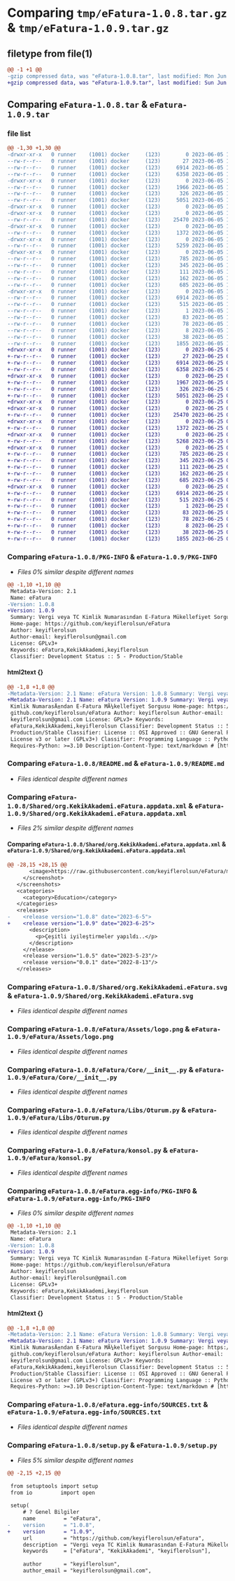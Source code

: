 # Comparing `tmp/eFatura-1.0.8.tar.gz` & `tmp/eFatura-1.0.9.tar.gz`

## filetype from file(1)

```diff
@@ -1 +1 @@
-gzip compressed data, was "eFatura-1.0.8.tar", last modified: Mon Jun  5 13:39:41 2023, max compression
+gzip compressed data, was "eFatura-1.0.9.tar", last modified: Sun Jun 25 09:35:04 2023, max compression
```

## Comparing `eFatura-1.0.8.tar` & `eFatura-1.0.9.tar`

### file list

```diff
@@ -1,30 +1,30 @@
-drwxr-xr-x   0 runner    (1001) docker     (123)        0 2023-06-05 13:39:41.812302 eFatura-1.0.8/
--rw-r--r--   0 runner    (1001) docker     (123)       27 2023-06-05 13:39:13.000000 eFatura-1.0.8/MANIFEST.in
--rw-r--r--   0 runner    (1001) docker     (123)     6914 2023-06-05 13:39:41.812302 eFatura-1.0.8/PKG-INFO
--rw-r--r--   0 runner    (1001) docker     (123)     6358 2023-06-05 13:39:13.000000 eFatura-1.0.8/README.md
-drwxr-xr-x   0 runner    (1001) docker     (123)        0 2023-06-05 13:39:41.812302 eFatura-1.0.8/Shared/
--rw-r--r--   0 runner    (1001) docker     (123)     1966 2023-06-05 13:39:13.000000 eFatura-1.0.8/Shared/org.KekikAkademi.eFatura.appdata.xml
--rw-r--r--   0 runner    (1001) docker     (123)      326 2023-06-05 13:39:13.000000 eFatura-1.0.8/Shared/org.KekikAkademi.eFatura.desktop
--rw-r--r--   0 runner    (1001) docker     (123)     5051 2023-06-05 13:39:13.000000 eFatura-1.0.8/Shared/org.KekikAkademi.eFatura.svg
-drwxr-xr-x   0 runner    (1001) docker     (123)        0 2023-06-05 13:39:41.812302 eFatura-1.0.8/eFatura/
-drwxr-xr-x   0 runner    (1001) docker     (123)        0 2023-06-05 13:39:41.812302 eFatura-1.0.8/eFatura/Assets/
--rw-r--r--   0 runner    (1001) docker     (123)    25470 2023-06-05 13:39:13.000000 eFatura-1.0.8/eFatura/Assets/logo.png
-drwxr-xr-x   0 runner    (1001) docker     (123)        0 2023-06-05 13:39:41.812302 eFatura-1.0.8/eFatura/Core/
--rw-r--r--   0 runner    (1001) docker     (123)     1372 2023-06-05 13:39:13.000000 eFatura-1.0.8/eFatura/Core/__init__.py
-drwxr-xr-x   0 runner    (1001) docker     (123)        0 2023-06-05 13:39:41.812302 eFatura-1.0.8/eFatura/GUI/
--rw-r--r--   0 runner    (1001) docker     (123)     5259 2023-06-05 13:39:13.000000 eFatura-1.0.8/eFatura/GUI/__init__.py
-drwxr-xr-x   0 runner    (1001) docker     (123)        0 2023-06-05 13:39:41.812302 eFatura-1.0.8/eFatura/Libs/
--rw-r--r--   0 runner    (1001) docker     (123)      785 2023-06-05 13:39:13.000000 eFatura-1.0.8/eFatura/Libs/Oturum.py
--rw-r--r--   0 runner    (1001) docker     (123)      345 2023-06-05 13:39:13.000000 eFatura-1.0.8/eFatura/Libs/__init__.py
--rw-r--r--   0 runner    (1001) docker     (123)      111 2023-06-05 13:39:13.000000 eFatura-1.0.8/eFatura/__init__.py
--rw-r--r--   0 runner    (1001) docker     (123)      162 2023-06-05 13:39:13.000000 eFatura-1.0.8/eFatura/arayuz.py
--rw-r--r--   0 runner    (1001) docker     (123)      685 2023-06-05 13:39:13.000000 eFatura-1.0.8/eFatura/konsol.py
-drwxr-xr-x   0 runner    (1001) docker     (123)        0 2023-06-05 13:39:41.812302 eFatura-1.0.8/eFatura.egg-info/
--rw-r--r--   0 runner    (1001) docker     (123)     6914 2023-06-05 13:39:41.000000 eFatura-1.0.8/eFatura.egg-info/PKG-INFO
--rw-r--r--   0 runner    (1001) docker     (123)      515 2023-06-05 13:39:41.000000 eFatura-1.0.8/eFatura.egg-info/SOURCES.txt
--rw-r--r--   0 runner    (1001) docker     (123)        1 2023-06-05 13:39:41.000000 eFatura-1.0.8/eFatura.egg-info/dependency_links.txt
--rw-r--r--   0 runner    (1001) docker     (123)       83 2023-06-05 13:39:41.000000 eFatura-1.0.8/eFatura.egg-info/entry_points.txt
--rw-r--r--   0 runner    (1001) docker     (123)       78 2023-06-05 13:39:41.000000 eFatura-1.0.8/eFatura.egg-info/requires.txt
--rw-r--r--   0 runner    (1001) docker     (123)        8 2023-06-05 13:39:41.000000 eFatura-1.0.8/eFatura.egg-info/top_level.txt
--rw-r--r--   0 runner    (1001) docker     (123)       38 2023-06-05 13:39:41.812302 eFatura-1.0.8/setup.cfg
--rw-r--r--   0 runner    (1001) docker     (123)     1855 2023-06-05 13:39:13.000000 eFatura-1.0.8/setup.py
+drwxr-xr-x   0 runner    (1001) docker     (123)        0 2023-06-25 09:35:04.117894 eFatura-1.0.9/
+-rw-r--r--   0 runner    (1001) docker     (123)       27 2023-06-25 09:34:31.000000 eFatura-1.0.9/MANIFEST.in
+-rw-r--r--   0 runner    (1001) docker     (123)     6914 2023-06-25 09:35:04.117894 eFatura-1.0.9/PKG-INFO
+-rw-r--r--   0 runner    (1001) docker     (123)     6358 2023-06-25 09:34:31.000000 eFatura-1.0.9/README.md
+drwxr-xr-x   0 runner    (1001) docker     (123)        0 2023-06-25 09:35:04.113893 eFatura-1.0.9/Shared/
+-rw-r--r--   0 runner    (1001) docker     (123)     1967 2023-06-25 09:34:31.000000 eFatura-1.0.9/Shared/org.KekikAkademi.eFatura.appdata.xml
+-rw-r--r--   0 runner    (1001) docker     (123)      326 2023-06-25 09:34:31.000000 eFatura-1.0.9/Shared/org.KekikAkademi.eFatura.desktop
+-rw-r--r--   0 runner    (1001) docker     (123)     5051 2023-06-25 09:34:31.000000 eFatura-1.0.9/Shared/org.KekikAkademi.eFatura.svg
+drwxr-xr-x   0 runner    (1001) docker     (123)        0 2023-06-25 09:35:04.113893 eFatura-1.0.9/eFatura/
+drwxr-xr-x   0 runner    (1001) docker     (123)        0 2023-06-25 09:35:04.117894 eFatura-1.0.9/eFatura/Assets/
+-rw-r--r--   0 runner    (1001) docker     (123)    25470 2023-06-25 09:34:31.000000 eFatura-1.0.9/eFatura/Assets/logo.png
+drwxr-xr-x   0 runner    (1001) docker     (123)        0 2023-06-25 09:35:04.117894 eFatura-1.0.9/eFatura/Core/
+-rw-r--r--   0 runner    (1001) docker     (123)     1372 2023-06-25 09:34:31.000000 eFatura-1.0.9/eFatura/Core/__init__.py
+drwxr-xr-x   0 runner    (1001) docker     (123)        0 2023-06-25 09:35:04.117894 eFatura-1.0.9/eFatura/GUI/
+-rw-r--r--   0 runner    (1001) docker     (123)     5268 2023-06-25 09:34:31.000000 eFatura-1.0.9/eFatura/GUI/__init__.py
+drwxr-xr-x   0 runner    (1001) docker     (123)        0 2023-06-25 09:35:04.117894 eFatura-1.0.9/eFatura/Libs/
+-rw-r--r--   0 runner    (1001) docker     (123)      785 2023-06-25 09:34:31.000000 eFatura-1.0.9/eFatura/Libs/Oturum.py
+-rw-r--r--   0 runner    (1001) docker     (123)      345 2023-06-25 09:34:31.000000 eFatura-1.0.9/eFatura/Libs/__init__.py
+-rw-r--r--   0 runner    (1001) docker     (123)      111 2023-06-25 09:34:31.000000 eFatura-1.0.9/eFatura/__init__.py
+-rw-r--r--   0 runner    (1001) docker     (123)      162 2023-06-25 09:34:31.000000 eFatura-1.0.9/eFatura/arayuz.py
+-rw-r--r--   0 runner    (1001) docker     (123)      685 2023-06-25 09:34:31.000000 eFatura-1.0.9/eFatura/konsol.py
+drwxr-xr-x   0 runner    (1001) docker     (123)        0 2023-06-25 09:35:04.117894 eFatura-1.0.9/eFatura.egg-info/
+-rw-r--r--   0 runner    (1001) docker     (123)     6914 2023-06-25 09:35:04.000000 eFatura-1.0.9/eFatura.egg-info/PKG-INFO
+-rw-r--r--   0 runner    (1001) docker     (123)      515 2023-06-25 09:35:04.000000 eFatura-1.0.9/eFatura.egg-info/SOURCES.txt
+-rw-r--r--   0 runner    (1001) docker     (123)        1 2023-06-25 09:35:04.000000 eFatura-1.0.9/eFatura.egg-info/dependency_links.txt
+-rw-r--r--   0 runner    (1001) docker     (123)       83 2023-06-25 09:35:04.000000 eFatura-1.0.9/eFatura.egg-info/entry_points.txt
+-rw-r--r--   0 runner    (1001) docker     (123)       78 2023-06-25 09:35:04.000000 eFatura-1.0.9/eFatura.egg-info/requires.txt
+-rw-r--r--   0 runner    (1001) docker     (123)        8 2023-06-25 09:35:04.000000 eFatura-1.0.9/eFatura.egg-info/top_level.txt
+-rw-r--r--   0 runner    (1001) docker     (123)       38 2023-06-25 09:35:04.121894 eFatura-1.0.9/setup.cfg
+-rw-r--r--   0 runner    (1001) docker     (123)     1855 2023-06-25 09:34:31.000000 eFatura-1.0.9/setup.py
```

### Comparing `eFatura-1.0.8/PKG-INFO` & `eFatura-1.0.9/PKG-INFO`

 * *Files 0% similar despite different names*

```diff
@@ -1,10 +1,10 @@
 Metadata-Version: 2.1
 Name: eFatura
-Version: 1.0.8
+Version: 1.0.9
 Summary: Vergi veya TC Kimlik Numarasından E-Fatura Mükellefiyet Sorgusu
 Home-page: https://github.com/keyiflerolsun/eFatura
 Author: keyiflerolsun
 Author-email: keyiflerolsun@gmail.com
 License: GPLv3+
 Keywords: eFatura,KekikAkademi,keyiflerolsun
 Classifier: Development Status :: 5 - Production/Stable
```

#### html2text {}

```diff
@@ -1,8 +1,8 @@
-Metadata-Version: 2.1 Name: eFatura Version: 1.0.8 Summary: Vergi veya TC
+Metadata-Version: 2.1 Name: eFatura Version: 1.0.9 Summary: Vergi veya TC
 Kimlik NumarasÄ±ndan E-Fatura MÃ¼kellefiyet Sorgusu Home-page: https://
 github.com/keyiflerolsun/eFatura Author: keyiflerolsun Author-email:
 keyiflerolsun@gmail.com License: GPLv3+ Keywords:
 eFatura,KekikAkademi,keyiflerolsun Classifier: Development Status :: 5 -
 Production/Stable Classifier: License :: OSI Approved :: GNU General Public
 License v3 or later (GPLv3+) Classifier: Programming Language :: Python :: 3
 Requires-Python: >=3.10 Description-Content-Type: text/markdown # [https://
```

### Comparing `eFatura-1.0.8/README.md` & `eFatura-1.0.9/README.md`

 * *Files identical despite different names*

### Comparing `eFatura-1.0.8/Shared/org.KekikAkademi.eFatura.appdata.xml` & `eFatura-1.0.9/Shared/org.KekikAkademi.eFatura.appdata.xml`

 * *Files 2% similar despite different names*

#### Comparing `eFatura-1.0.8/Shared/org.KekikAkademi.eFatura.appdata.xml` & `eFatura-1.0.9/Shared/org.KekikAkademi.eFatura.appdata.xml`

```diff
@@ -28,15 +28,15 @@
       <image>https://raw.githubusercontent.com/keyiflerolsun/eFatura/main/.github/icons/SS.png</image>
     </screenshot>
   </screenshots>
   <categories>
     <category>Education</category>
   </categories>
   <releases>
-    <release version="1.0.8" date="2023-6-5">
+    <release version="1.0.9" date="2023-6-25">
       <description>
         <p>Çeşitli iyileştirmeler yapıldı..</p>
       </description>
     </release>
     <release version="1.0.5" date="2023-5-23"/>
     <release version="0.0.1" date="2022-8-13"/>
   </releases>
```

### Comparing `eFatura-1.0.8/Shared/org.KekikAkademi.eFatura.svg` & `eFatura-1.0.9/Shared/org.KekikAkademi.eFatura.svg`

 * *Files identical despite different names*

### Comparing `eFatura-1.0.8/eFatura/Assets/logo.png` & `eFatura-1.0.9/eFatura/Assets/logo.png`

 * *Files identical despite different names*

### Comparing `eFatura-1.0.8/eFatura/Core/__init__.py` & `eFatura-1.0.9/eFatura/Core/__init__.py`

 * *Files identical despite different names*

### Comparing `eFatura-1.0.8/eFatura/Libs/Oturum.py` & `eFatura-1.0.9/eFatura/Libs/Oturum.py`

 * *Files identical despite different names*

### Comparing `eFatura-1.0.8/eFatura/konsol.py` & `eFatura-1.0.9/eFatura/konsol.py`

 * *Files identical despite different names*

### Comparing `eFatura-1.0.8/eFatura.egg-info/PKG-INFO` & `eFatura-1.0.9/eFatura.egg-info/PKG-INFO`

 * *Files 0% similar despite different names*

```diff
@@ -1,10 +1,10 @@
 Metadata-Version: 2.1
 Name: eFatura
-Version: 1.0.8
+Version: 1.0.9
 Summary: Vergi veya TC Kimlik Numarasından E-Fatura Mükellefiyet Sorgusu
 Home-page: https://github.com/keyiflerolsun/eFatura
 Author: keyiflerolsun
 Author-email: keyiflerolsun@gmail.com
 License: GPLv3+
 Keywords: eFatura,KekikAkademi,keyiflerolsun
 Classifier: Development Status :: 5 - Production/Stable
```

#### html2text {}

```diff
@@ -1,8 +1,8 @@
-Metadata-Version: 2.1 Name: eFatura Version: 1.0.8 Summary: Vergi veya TC
+Metadata-Version: 2.1 Name: eFatura Version: 1.0.9 Summary: Vergi veya TC
 Kimlik NumarasÄ±ndan E-Fatura MÃ¼kellefiyet Sorgusu Home-page: https://
 github.com/keyiflerolsun/eFatura Author: keyiflerolsun Author-email:
 keyiflerolsun@gmail.com License: GPLv3+ Keywords:
 eFatura,KekikAkademi,keyiflerolsun Classifier: Development Status :: 5 -
 Production/Stable Classifier: License :: OSI Approved :: GNU General Public
 License v3 or later (GPLv3+) Classifier: Programming Language :: Python :: 3
 Requires-Python: >=3.10 Description-Content-Type: text/markdown # [https://
```

### Comparing `eFatura-1.0.8/eFatura.egg-info/SOURCES.txt` & `eFatura-1.0.9/eFatura.egg-info/SOURCES.txt`

 * *Files identical despite different names*

### Comparing `eFatura-1.0.8/setup.py` & `eFatura-1.0.9/setup.py`

 * *Files 5% similar despite different names*

```diff
@@ -2,15 +2,15 @@
 
 from setuptools import setup
 from io         import open
 
 setup(
     # ? Genel Bilgiler
     name         = "eFatura",
-    version      = "1.0.8",
+    version      = "1.0.9",
     url          = "https://github.com/keyiflerolsun/eFatura",
     description  = "Vergi veya TC Kimlik Numarasından E-Fatura Mükellefiyet Sorgusu",
     keywords     = ["eFatura", "KekikAkademi", "keyiflerolsun"],
 
     author       = "keyiflerolsun",
     author_email = "keyiflerolsun@gmail.com",
```

